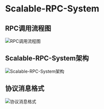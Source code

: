 # Scalable-RPC-System
## RPC调用流程图
![RPC调用流程图](https://github.com/LinfengHe2001/Scalable-RPC-System/assets/97234740/f153ccac-bf69-4aed-be61-b69e78857252)
## Scalable-RPC-System架构
![Scalable-RPC-System架构](https://github.com/LinfengHe2001/Scalable-RPC-System/assets/97234740/c4efca87-2743-4965-9d88-956358798b4b)
## 协议消息格式
![协议消息格式](https://github.com/LinfengHe2001/Scalable-RPC-System/assets/97234740/f3be492f-5839-4e50-a751-e5d34686b18a)
